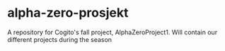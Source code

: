 # alpha-zero-prosjekt
A repository for Cogito's fall project,  AlphaZeroProject1. Will contain our different projects during the season 
